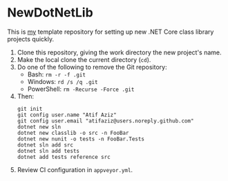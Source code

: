 # NewDotNetLib

This is [my][me] template repository for setting up new .NET Core class
library projects quickly.

1. Clone this repository, giving the work directory the new project's name.
2. Make the local clone the current directory (`cd`).
3. Do one of the following to remove the Git repository:
   - Bash: `rm -r -f .git`
   - Windows: `rd /s /q .git`
   - PowerShell: `rm -Recurse -Force .git`
4. Then:
   ```
   git init
   git config user.name "Atif Aziz"
   git config user.email "atifaziz@users.noreply.github.com"
   dotnet new sln
   dotnet new classlib -o src -n FooBar
   dotnet new nunit -o tests -n FooBar.Tests
   dotnet sln add src
   dotnet sln add tests
   dotnet add tests reference src
   ```
5. Review CI configuration in `appveyor.yml`.


[me]: https://github.com/atifaziz/
